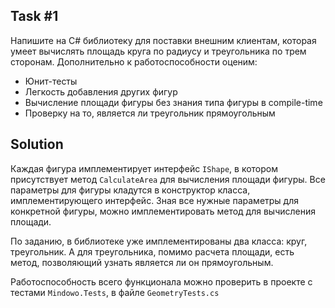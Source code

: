 ﻿## Task #1

Напишите на C# библиотеку для поставки внешним клиентам, которая умеет вычислять площадь круга по радиусу и треугольника по трем сторонам. Дополнительно к работоспособности оценим:
- Юнит-тесты
- Легкость добавления других фигур
- Вычисление площади фигуры без знания типа фигуры в compile-time
- Проверку на то, является ли треугольник прямоугольным

## Solution

Каждая фигура имплементирует интерфейс `IShape`, в котором присутствует метод `CalculateArea` для вычисления площади фигуры.
Все параметры для фигуры кладутся в конструктор класса, имплементирующего интерфейс. 
Зная все нужные параметры для конкретной фигуры, можно имплементировать метод для вычисления площади.

По заданию, в библиотеке уже имплементированы два класса: круг, треугольник. А для треугольника, помимо расчета площади, есть метод, позволяющий узнать является ли он прямоугольным. 

Работоспособность всего функционала можно проверить в проекте с тестами `Mindowo.Tests`, в файле `GeometryTests.cs`
